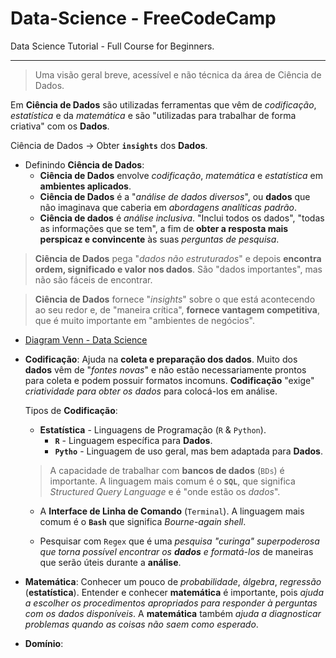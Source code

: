 # Data-Science - FreeCodeCamp

Data Science Tutorial - Full Course for Beginners.

---

> Uma visão geral breve, acessível e não técnica da área de Ciência de Dados.

Em **Ciência de Dados** são utilizadas ferramentas que vêm de _codificação_, _estatística_ e da _matemática_ e são "utilizadas para trabalhar de forma criativa" com os **Dados**.

Ciência de Dados -> Obter **``insights``** dos **Dados**.

- Definindo **Ciência de Dados**:
    - **Ciência de Dados** envolve _codificação_, _matemática_ e _estatística_ em **ambientes aplicados**.
    - **Ciência de Dados** é a "_análise de dados diversos_", ou **dados** que não imaginava que caberia em _abordagens analíticas padrão_.
    - **Ciência de dados** é _análise inclusiva_. "Inclui todos os dados", "todas as informações que se tem", a fim de **obter a resposta mais perspicaz e convincente** às suas _perguntas de pesquisa_.

> **Ciência de Dados** pega "_dados não estruturados_" e depois **encontra ordem, significado e valor nos dados**. São "dados importantes", mas não são fáceis de encontrar.

> **Ciência de Dados** fornece "_insights_" sobre o que está acontecendo ao seu redor e, de "maneira crítica", **fornece vantagem competitiva**, que é muito importante em "ambientes de negócios".

- [Diagram Venn - Data Science](http://drewconway.com/zia/2013/3/26/the-data-science-venn-diagram)

- **Codificação**: Ajuda na **coleta e preparação dos dados**. Muito dos **dados** vêm de "_fontes novas_" e não estão necessariamente prontos para coleta e podem possuir formatos incomuns. **Codificação** "exige" _criatividade para obter os dados_ para colocá-los em análise.
    
    Tipos de **Codificação**:
    - **Estatística** - Linguagens de Programação (``R`` & ``Python``).
        - **``R``** - Linguagem específica para **Dados**.
        - **``Pytho``** - Linguagem de uso geral, mas bem adaptada para **Dados**.

    > A capacidade de trabalhar com **bancos de dados** (``BDs``) é importante. A linguagem mais comum é o **``SQL``**, que significa _Structured Query Language_ e é "onde estão os _dados_".

    - A **Interface de Linha de Comando** (``Terminal``). A linguagem mais comum é o **``Bash``** que significa _Bourne-again shell_.

    - Pesquisar com ``Regex`` que é uma _pesquisa "curinga" superpoderosa que torna possível encontrar os **dados** e formatá-los_ de maneiras que serão úteis durante a **análise**.
        
- **Matemática**: Conhecer um pouco de _probabilidade_, _álgebra_, _regressão_ (**estatística**). Entender e conhecer **matemática** é importante, pois _ajuda a escolher os procedimentos apropriados para responder à perguntas com os dados disponíveis_. A **matemática** também _ajuda a diagnosticar problemas quando as coisas não saem como esperado_.

- **Domínio**:

